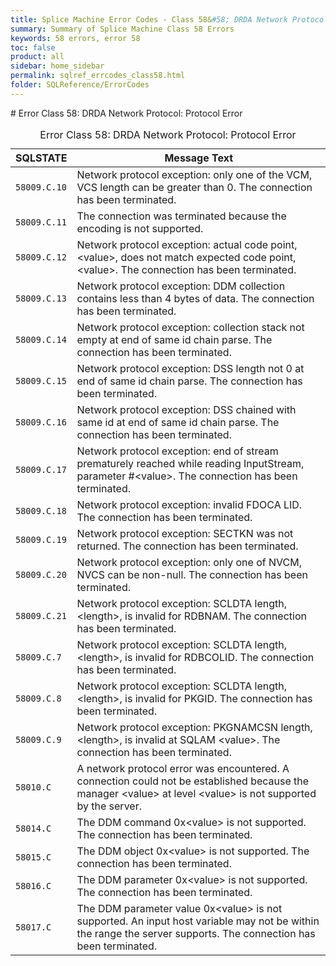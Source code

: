 ```yaml
---
title: Splice Machine Error Codes - Class 58&#58; DRDA Network Protocol | Protocol Error
summary: Summary of Splice Machine Class 58 Errors
keywords: 58 errors, error 58
toc: false
product: all
sidebar: home_sidebar
permalink: sqlref_errcodes_class58.html
folder: SQLReference/ErrorCodes
---
```

<section>
<div class="TopicContent" data-swiftype-index="true" markdown="1">
# Error Class 58: DRDA Network Protocol: Protocol Error

<table>
                <caption>Error Class 58: DRDA Network Protocol: Protocol Error</caption>
                <thead>
                    <tr>
                        <th>SQLSTATE</th>
                        <th>Message Text</th>
                    </tr>
                </thead>
                <tbody>
                    <tr>
                        <td><code>58009.C.10</code></td>
                        <td>Network protocol exception: only one of the VCM, VCS length can be greater than 0.  The connection has been terminated.</td>
                    </tr>
                    <tr>
                        <td><code>58009.C.11</code></td>
                        <td>The connection was terminated because the encoding is not supported.</td>
                    </tr>
                    <tr>
                        <td><code>58009.C.12</code></td>
                        <td>Network protocol exception: actual code point, <span class="VarName">&lt;value&gt;</span>, does not match expected code point, <span class="VarName">&lt;value&gt;</span>.  The connection has been terminated.</td>
                    </tr>
                    <tr>
                        <td><code>58009.C.13</code></td>
                        <td>Network protocol exception: DDM collection contains less than 4 bytes of data.  The connection has been terminated.</td>
                    </tr>
                    <tr>
                        <td><code>58009.C.14</code></td>
                        <td>Network protocol exception: collection stack not empty at end of same id chain parse.  The connection has been terminated.</td>
                    </tr>
                    <tr>
                        <td><code>58009.C.15</code></td>
                        <td>Network protocol exception: DSS length not 0 at end of same id chain parse.  The connection has been terminated.</td>
                    </tr>
                    <tr>
                        <td><code>58009.C.16</code></td>
                        <td>Network protocol exception: DSS chained with same id at end of same id chain parse.  The connection has been terminated.</td>
                    </tr>
                    <tr>
                        <td><code>58009.C.17</code></td>
                        <td>Network protocol exception: end of stream prematurely reached while reading InputStream, parameter #<span class="VarName">&lt;value&gt;</span>.  The connection has been terminated.</td>
                    </tr>
                    <tr>
                        <td><code>58009.C.18</code></td>
                        <td>Network protocol exception: invalid FDOCA LID.  The connection has been terminated.</td>
                    </tr>
                    <tr>
                        <td><code>58009.C.19</code></td>
                        <td>Network protocol exception: SECTKN was not returned.  The connection has been terminated.</td>
                    </tr>
                    <tr>
                        <td><code>58009.C.20</code></td>
                        <td>Network protocol exception: only one of NVCM, NVCS can be non-null.  The connection has been terminated.</td>
                    </tr>
                    <tr>
                        <td><code>58009.C.21</code></td>
                        <td>Network protocol exception: SCLDTA length, <span class="VarName">&lt;length&gt;</span>, is invalid for RDBNAM.  The connection has been terminated.</td>
                    </tr>
                    <tr>
                        <td><code>58009.C.7</code></td>
                        <td>Network protocol exception: SCLDTA length, <span class="VarName">&lt;length&gt;</span>, is invalid for RDBCOLID.  The connection has been terminated.</td>
                    </tr>
                    <tr>
                        <td><code>58009.C.8</code></td>
                        <td>Network protocol exception: SCLDTA length, <span class="VarName">&lt;length&gt;</span>, is invalid for PKGID.  The connection has been terminated.</td>
                    </tr>
                    <tr>
                        <td><code>58009.C.9</code></td>
                        <td>Network protocol exception: PKGNAMCSN length, <span class="VarName">&lt;length&gt;</span>, is invalid at SQLAM <span class="VarName">&lt;value&gt;</span>.  The connection has been terminated.</td>
                    </tr>
                    <tr>
                        <td><code>58010.C</code></td>
                        <td>A network protocol error was encountered.  A connection could not be established because the manager <span class="VarName">&lt;value&gt;</span> at level <span class="VarName">&lt;value&gt;</span> is not supported by the server. </td>
                    </tr>
                    <tr>
                        <td><code>58014.C</code></td>
                        <td>The DDM command 0x<span class="VarName">&lt;value&gt;</span> is not supported.  The connection has been terminated.</td>
                    </tr>
                    <tr>
                        <td><code>58015.C</code></td>
                        <td>The DDM object 0x<span class="VarName">&lt;value&gt;</span> is not supported.  The connection has been terminated.</td>
                    </tr>
                    <tr>
                        <td><code>58016.C</code></td>
                        <td>The DDM parameter 0x<span class="VarName">&lt;value&gt;</span> is not supported.  The connection has been terminated.</td>
                    </tr>
                    <tr>
                        <td><code>58017.C</code></td>
                        <td>The DDM parameter value 0x<span class="VarName">&lt;value&gt;</span> is not supported.  An input host variable may not be within the range the server supports.  The connection has been terminated.</td>
                    </tr>
                </tbody>
            </table>
</div>
</section>

